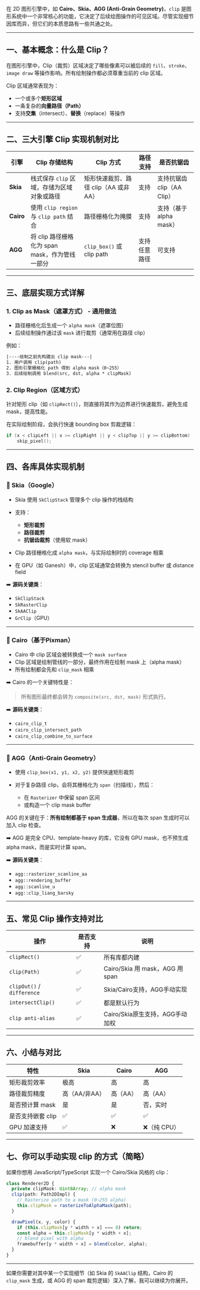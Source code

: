 在 2D 图形引擎中，如 **Cairo、Skia、AGG (Anti-Grain Geometry)**，`clip` 是图形系统中一个非常核心的功能，它决定了后续绘图操作的可见区域。尽管实现细节因库而异，但它们的本质思路有一些共通之处。

---

## 一、基本概念：什么是 Clip？

在图形引擎中，Clip（裁剪）区域决定了哪些像素可以被后续的 `fill`、`stroke`、`image draw` 等操作影响。所有绘制操作都必须尊重当前的 clip 区域。

Clip 区域通常表现为：

* 一个或多个**矩形区域**
* 一条复杂的**向量路径（Path）**
* 支持**交集**（intersect）、**替换**（replace）等操作

---

## 二、三大引擎 Clip 实现机制对比

| 引擎        | Clip 存储结构                         | Clip 方式                  | 路径支持   | 是否抗锯齿               |
| --------- | --------------------------------- | ------------------------ | ------ | ------------------- |
| **Skia**  | 栈式保存 `clip` 区域，存储为区域对象或路径         | 矩形快速裁剪、路径 clip（AA 或非AA）  | 支持     | 支持抗锯齿 clip（AA Clip） |
| **Cairo** | 使用 `clip region` 与 `clip path` 结合 | 路径栅格化为掩膜                 | 支持     | 支持（基于 alpha mask）   |
| **AGG**   | 将 clip 路径栅格化为 span mask，作为管线一部分   | `clip_box()` 或 clip path | 支持任意路径 | 可支持                 |

---

## 三、底层实现方式详解

### 1. **Clip as Mask（遮罩方式）** - 通用做法

* 路径栅格化后生成一个 `alpha mask`（遮罩位图）
* 后续绘制操作通过该 `mask` 进行裁剪（通常用在路径 clip）

例如：

```txt
|----绘制之前先构建出 clip mask---|
1. 用户调用 clip(path)
2. 图形引擎栅格化 path 得到 alpha mask（0~255）
3. 后续绘制调用 blend(src, dst, alpha * clipMask)
```

### 2. **Clip Region（区域方式）**

针对矩形 clip（如 `clipRect()`），则直接将其作为边界进行快速裁剪，避免生成 mask，提高性能。

在实际绘制阶段，会执行快速 bounding box 剪裁逻辑：

```cpp
if (x < clipLeft || x >= clipRight || y < clipTop || y >= clipBottom)
    skip_pixel();
```

---

## 四、各库具体实现机制

### 🔹 Skia（Google）

* Skia 使用 `SkClipStack` 管理多个 clip 操作的栈结构
* 支持：

  * **矩形裁剪**
  * **路径裁剪**
  * **抗锯齿裁剪**（使用软 mask）
* Clip 路径栅格化成 `alpha mask`，与实际绘制时的 coverage 相乘
* 在 GPU（如 Ganesh）中，clip 区域通常会转换为 stencil buffer 或 distance field

➡️ **源码关键类**：

* `SkClipStack`
* `SkRasterClip`
* `SkAAClip`
* `GrClip`（GPU）

---

### 🔹 Cairo（基于Pixman）

* Cairo 中 clip 区域会被转换成一个 `mask surface`
* Clip 区域是绘制管线的一部分，最终作用在绘制 mask 上（alpha mask）
* 所有绘制都会先和 `clip_mask` 相乘

➡️ Cairo 的一个关键特性是：

> 所有图形最终都会转为 `composite(src, dst, mask)` 形式执行。

➡️ **源码关键类**：

* `cairo_clip_t`
* `cairo_clip_intersect_path`
* `cairo_clip_combine_to_surface`

---

### 🔹 AGG（Anti-Grain Geometry）

* 使用 `clip_box(x1, y1, x2, y2)` 提供快速矩形裁剪
* 对于复杂路径 clip，会将其栅格化为 `span`（扫描线），然后：

  * 在 `Rasterizer` 中保留 span 区间
  * 或构造一个 clip mask buffer

AGG 的关键在于：**所有绘制都基于 span 生成器**，所以在每次 span 生成时可以加入 clip 检查。

➡️ AGG 是完全 CPU、template-heavy 的库，它没有 GPU mask，也不预生成 alpha mask，而是实时计算 span。

➡️ **源码关键类**：

* `agg::rasterizer_scanline_aa`
* `agg::rendering_buffer`
* `agg::scanline_u`
* `agg::clip_liang_barsky`

---

## 五、常见 Clip 操作支持对比

| 操作                         | 是否支持 | 说明                           |
| -------------------------- | ---- | ---------------------------- |
| `clipRect()`               | ✅    | 所有库都内建                       |
| `clip(Path)`               | ✅    | Cairo/Skia 用 mask，AGG 用 span |
| `clipOut()` / `difference` | ✅    | Skia/Cairo支持，AGG手动实现         |
| `intersectClip()`          | ✅    | 都是默认行为                       |
| `clip anti-alias`          | ✅    | Cairo/Skia原生支持，AGG手动加权       |

---

## 六、小结与对比

| 特性          | Skia      | Cairo | AGG      |
| ----------- | --------- | ----- | -------- |
| 矩形裁剪效率      | 极高        | 高     | 高        |
| 路径裁剪精度      | 高（AA/非AA） | 高（AA） | 高（AA）    |
| 是否预计算 mask  | 是         | 是     | 否，实时     |
| 是否支持嵌套 clip | ✅         | ✅     | ✅        |
| GPU 加速支持    | ✅         | ❌     | ❌（纯 CPU） |

---

## 七、你可以手动实现 clip 的方式（简略）

如果你想用 JavaScript/TypeScript 实现一个 Cairo/Skia 风格的 clip：

```ts
class Renderer2D {
  private clipMask: Uint8Array; // alpha mask
  clip(path: Path2DImpl) {
    // Rasterize path to a mask (0~255 alpha)
    this.clipMask = rasterizeToAlphaMask(path);
  }

  drawPixel(x, y, color) {
    if (this.clipMask[y * width + x] === 0) return;
    const alpha = this.clipMask[y * width + x];
    // blend pixel with alpha
    framebuffer[y * width + x] = blend(color, alpha);
  }
}
```

---

如果你需要对其中某一个实现细节（如 Skia 的 `SkAAClip` 结构，Cairo 的 `clip_mask` 生成，或 AGG 的 span 裁剪逻辑）深入了解，我可以继续为你展开。

